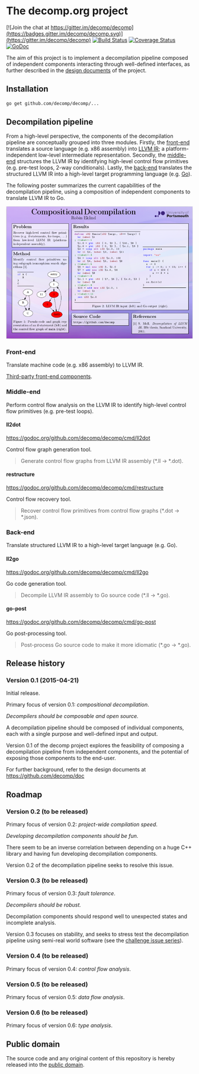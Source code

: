 # The decomp.org project

[![Join the chat at https://gitter.im/decomp/decomp](https://badges.gitter.im/decomp/decomp.svg)](https://gitter.im/decomp/decomp)
[![Build Status](https://travis-ci.org/decomp/decomp.svg?branch=master)](https://travis-ci.org/decomp/decomp)
[![Coverage Status](https://coveralls.io/repos/github/decomp/decomp/badge.svg?branch=master)](https://coveralls.io/github/decomp/decomp?branch=master)
[![GoDoc](https://godoc.org/github.com/decomp/decomp?status.svg)](https://godoc.org/github.com/decomp/decomp)

The aim of this project is to implement a decompilation pipeline composed of independent components interacting through well-defined interfaces, as further described in the [design documents](https://github.com/decomp/doc) of the project.

## Installation

```bash
go get github.com/decomp/decomp/...
```

## Decompilation pipeline

From a high-level perspective, the components of the decompilation pipeline are conceptually grouped into three modules. Firstly, the [front-end](#front-end) translates a source language (e.g. x86 assembly) into [LLVM IR](http://llvm.org/docs/LangRef.html); a platform-independent low-level intermediate representation. Secondly, the [middle-end](#middle-end) structures the LLVM IR by identifying high-level control flow primitives (e.g. pre-test loops, 2-way conditionals). Lastly, the [back-end](#back-end) translates the structured LLVM IR into a high-level target programming language (e.g. [Go](https://golang.org/)).

The following poster summarizes the current capabilities of the decompilation pipeline, using a composition of independent components to translate LLVM IR to Go.

[![Poster: Compositional Decompilation](https://raw.githubusercontent.com/decomp/doc/master/poster/poster.png)](https://raw.githubusercontent.com/decomp/doc/master/poster/poster.pdf)

### Front-end

Translate machine code (e.g. x86 assembly) to LLVM IR.

[Third-party front-end components](front-end.md).

### Middle-end

Perform control flow analysis on the LLVM IR to identify high-level control flow primitives (e.g. pre-test loops).

#### ll2dot

https://godoc.org/github.com/decomp/decomp/cmd/ll2dot

Control flow graph generation tool.

> Generate control flow graphs from LLVM IR assembly (*.ll -> *.dot).

#### restructure

https://godoc.org/github.com/decomp/decomp/cmd/restructure

Control flow recovery tool.

> Recover control flow primitives from control flow graphs (*.dot -> *.json).

### Back-end

Translate structured LLVM IR to a high-level target language (e.g. Go).

#### ll2go

https://godoc.org/github.com/decomp/decomp/cmd/ll2go

Go code generation tool.

> Decompile LLVM IR assembly to Go source code (*.ll -> *.go).

#### go-post

https://godoc.org/github.com/decomp/decomp/cmd/go-post

Go post-processing tool.

> Post-process Go source code to make it more idiomatic (*.go -> *.go).

## Release history

### Version 0.1 (2015-04-21)

Initial release.

Primary focus of version 0.1: *compositional decompilation*.

*Decompilers should be composable and open source.*

A decompilation pipeline should be composed of individual components, each with a single purpose and well-defined input and output.

Version 0.1 of the decomp project explores the feasibility of composing a decompilation pipeline from independent components, and the potential of exposing those components to the end-user.

For further background, refer to the design documents at https://github.com/decomp/doc

## Roadmap

### Version 0.2 (to be released)

Primary focus of version 0.2: *project-wide compilation speed*.

*Developing decompilation components should be fun.*

There seem to be an inverse correlation between depending on a huge C++ library and having fun developing decompilation components.

Version 0.2 of the decompilation pipeline seeks to resolve this issue.

### Version 0.3 (to be released)

Primary focus of version 0.3: *fault tolerance*.

*Decompilers should be robust.*

Decompilation components should respond well to unexpected states and incomplete analysis.

Version 0.3 focuses on stability, and seeks to stress test the decompilation pipeline using semi-real world software (see the [challenge issue series](https://github.com/decomp/decomp/labels/challenge)).

### Version 0.4 (to be released)

Primary focus of version 0.4: *control flow analysis*.

### Version 0.5 (to be released)

Primary focus of version 0.5: *data flow analysis*.

### Version 0.6 (to be released)

Primary focus of version 0.6: *type analysis*.

## Public domain

The source code and any original content of this repository is hereby released into the [public domain].

[public domain]: https://creativecommons.org/publicdomain/zero/1.0/
